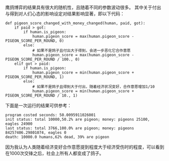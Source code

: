 鹰鸽博弈的结果具有很大的随机性，且随着不同的参数波动很多。
其中关于付出与得到对人们心态的影响设定对结果影响显著，即以下代码：

```
def pigeon_score_changed_with_money_changed(human, paid, got):
    if paid > got:
        if human.is_pigeon:
            human.pigeon_score = max(human.pigeon_score - PIGEON_SCORE_PER_ROUND, 0)
        else:
            # 如果不是鸽子且付出大于得到，会进一步恶化它合作意愿
            human.pigeon_score = max(human.pigeon_score - PIGEON_SCORE_PER_ROUND / 100., 0)
    elif got > paid:
        if human.is_pigeon:
            human.pigeon_score = min(human.pigeon_score + PIGEON_SCORE_PER_ROUND, 1)
        else:
            # 如果不是鸽子且得到大于付出，随着经济状况变好，合作意愿增加1/10
            human.pigeon_score = min(human.pigeon_score + PIGEON_SCORE_PER_ROUND / 10., 1)
```
下面是一次运行的结果可供参考：
```shell
program costed seconds: 50.0095911026001
init status: total 10000,50.2% are pigeon; money: pigeons 25100, eagles 24900
last status: total 3766,100.0% are pigeon; money: pigeons 84257406.29801074, eagles 0
death: 10000.0 humans,62% dead, 39% are pigeon
```

因为我认为人类随着经济变好合作意愿提到程度大于经济受伤时的程度，可以看到在1000次交锋之后，社会上所有人都变成了鸽子。
